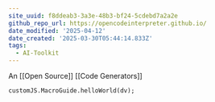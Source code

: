 ```yaml
---
site_uuid: f8ddeab3-3a3e-48b3-bf24-5cdebd7a2a2e
github_repo_url: https://opencodeinterpreter.github.io/
date_modified: '2025-04-12'
date_created: '2025-03-30T05:44:14.833Z'
tags:
  - AI-Toolkit
---
```































An [[Open Source]] [[Code Generators]]

```dataviewjs
customJS.MacroGuide.helloWorld(dv);
```

